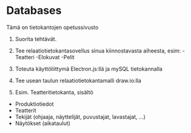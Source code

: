 # Databases  
Tämä on tietokantojen opetussivusto

1. Suorita tehtävät.

2. Tee relaatiotietokantasovellus sinua kiinnostavasta aiheesta, esim:
     -Teatteri
     -Elokuvat
     -Pelit

3. Toteuta käyttöliittymä Electron.js:llä ja mySQL tietokannalla

4. Tee usean taulun relaatiotietokantamalli draw.io:lla

5.  Esim. Teatteritietokanta, sisältö
  - Produktiotiedot
  - Teatterit
  - Tekijät (ohjaaja, näyttelijät, puvustajat, lavastajat, ...)
  - Näytökset (aikataulut)
